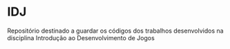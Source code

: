 # IDJ

Repositório destinado a guardar os códigos dos trabalhos desenvolvidos na disciplina Introdução ao Desenvolvimento de Jogos

